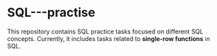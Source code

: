 # SQL---practise
This repository contains SQL practice tasks focused on different SQL concepts.   Currently, it includes tasks related to **single-row functions** in SQL.
